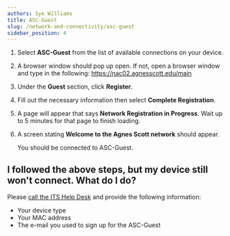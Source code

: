```yaml
---
authors: Sye Williams
title: ASC-Guest
slug: /network-and-connectivity/asc-guest
sidebar_position: 4
---
```


1. Select **ASC-Guest** from the list of available connections on your device.

2. A browser window should pop up open. If not, open a browser window and type in the following: https://nac02.agnesscott.edu/main  

3. Under the **Guest** section, click **Register**. 

4. Fill out the necessary information then select **Complete Registration**. 

5. A page will appear that says **Network Registration in Progress**. Wait up to 5 minutes for that page to finish loading. 

6. A screen stating **Welcome to the Agnes Scott network** should appear. 

   You should be connected to ASC-Guest.

## I followed the above steps, but my device still won't connect. What do I do?

Please [call the ITS Help Desk](https://asc-testsite2.netlify.app/docs/contact-info-hours)  and provide the following information:
- Your device type
- Your MAC address
- The e-mail you used to sign up for the ASC-Guest